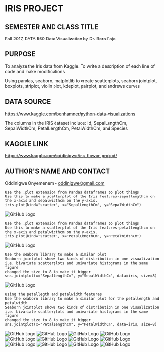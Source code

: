 # IRIS PROJECT

## SEMESTER AND CLASS TITLE

Fall 2017, DATA 550 Data Visualization by Dr. Bora Pajo

## PURPOSE

To analyze the Iris data from Kaggle. To write a description of each line of code and make modifications 

Using pandas, seaborn, matplotlib to create scatterplots, seaborn jointplot, boxplots, striplot, violin plot, kdeplot, pairplot, and andrews curves

## DATA SOURCE 

https://www.kaggle.com/benhamner/python-data-visualizations

The columns in the IRIS dataset include: Id, SepalLengthCm, SepalWidthCm, PetalLengthCm, PetalWidthCm, and Species

## KAGGLE LINK 

https://www.kaggle.com/oddinigwe/iris-flower-project/

## AUTHOR'S NAME AND CONTACT

Oddinigwe Onyemenem - oddinigwe@gmail.com

```
Use the .plot extension from Pandas dataframes to plot things
Use this to make a scatterplot of the Iris features-sepallengthcm on the x-axis and sepalwidthcm on the y-axis.
iris.plot(kind="scatter", x="SepalLengthCm", y="SepalWidthCm")
```
![GitHub Logo](output_2_1.png)  
```
Use the .plot extension from Pandas dataframes to plot things
Use this to make a scatterplot of the Iris features-petallengthcm on the x-axis and petalwidthcm on the y-axis.
iris.plot(kind="scatter", x="PetalLengthCm", y="PetalWidthCm")
```
![GitHub Logo](output_3_1.png)
```
Use the seaborn library to make a similar plot
Seaborn jointplot shows two kinds of distribution in one visualization i.e. bivariate scatterplots and univariate histograms in the same figure
changed the size to 8 to make it bigger
sns.jointplot(x="SepalLengthCm", y="SepalWidthCm", data=iris, size=8)
```
![GitHub Logo](output_4_1.png)
```
using the petallegth and petalwidth features
Use the seaborn library to make a similar plot for the petallength and petalwidth
Seaborn jointplot shows two kinds of distribution in one visualization
i.e. bivariate scatterplots and univariate histograms in the same figure
changed the size to 8 to make it bigger
sns.jointplot(x="PetalLengthCm", y="PetalWidthCm", data=iris, size=8)
```
![GitHub Logo](output_5_1.png)
![GitHub Logo](output_6_1.png)
![GitHub Logo](output_7_1.png)
![GitHub Logo](output_8_1.png)
![GitHub Logo](output_9_1.png)
![GitHub Logo](output_10_1.png)
![GitHub Logo](output_11_1.png)
![GitHub Logo](output_12_1.png)
![GitHub Logo](output_13_1.png)
![GitHub Logo](output_14_1.png)
![GitHub Logo](output_15_1.png)
![GitHub Logo](output_16_1.png)


